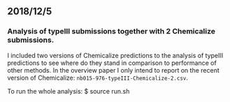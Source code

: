 ## 2018/12/5

### Analysis of typeIII submissions together with 2 Chemicalize submissions.

I included two versions of Chemicalize predictions to the analysis of typeIII predictions to see where do they stand in comparison to performance of other methods.
In the overview paper I only intend to report on the recent version of Chemicalize: `nb015-976-typeIII-Chemicalize-2.csv`.

To run the whole analysis: 
$ source run.sh

